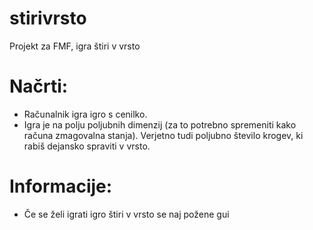 # stirivrsto
Projekt za FMF, igra štiri v vrsto
# Načrti:
* Računalnik igra igro s cenilko.
* Igra je na polju poljubnih dimenzij (za to potrebno spremeniti kako računa zmagovalna stanja). Verjetno tudi poljubno število krogev, ki rabiš dejansko spraviti v vrsto.
# Informacije:
* Če se želi igrati igro štiri v vrsto se naj požene gui
